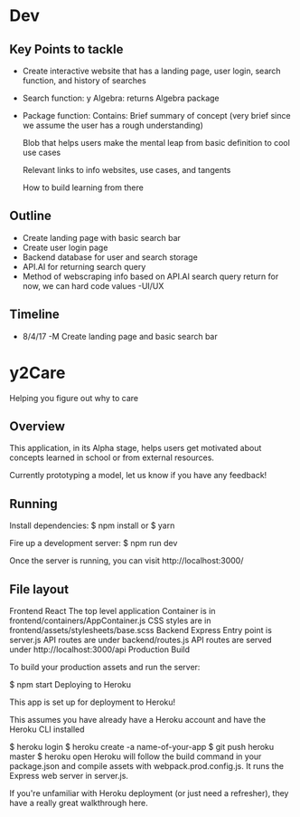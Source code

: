 # Dev #
## Key Points to tackle ##
- Create interactive website that has a landing page, user login, search function, and history of searches
- Search function:
  y Algebra: returns Algebra package
- Package function:
  Contains:
    Brief summary of concept (very brief since we assume the user has a rough understanding)

    Blob that helps users make the mental leap from basic definition to cool use cases

    Relevant links to info websites, use cases, and tangents

    How to build learning from there  

## Outline ##
- Create landing page with basic search bar
- Create user login page
- Backend database for user and search storage
- API.AI for returning search query
- Method of webscraping info based on API.AI search query return
  for now, we can hard code values
-UI/UX

## Timeline ##
- 8/4/17 -M
  Create landing page and basic search bar


# y2Care
Helping you figure out why to care

## Overview ##
This application, in its Alpha stage, helps users get motivated about concepts learned in school or from external resources.

Currently prototyping a model, let us know if you have any feedback!

## Running ##

Install dependencies: $ npm install or $ yarn

Fire up a development server: $ npm run dev

Once the server is running, you can visit http://localhost:3000/

## File layout ##

Frontend React
The top level application Container is in frontend/containers/AppContainer.js
CSS styles are in frontend/assets/stylesheets/base.scss
Backend Express
Entry point is server.js
API routes are under backend/routes.js
API routes are served under http://localhost:3000/api
Production Build

To build your production assets and run the server:

$ npm start
Deploying to Heroku

This app is set up for deployment to Heroku!

This assumes you have already have a Heroku account and have the Heroku CLI installed

$ heroku login
$ heroku create -a name-of-your-app
$ git push heroku master
$ heroku open
Heroku will follow the build command in your package.json and compile assets with webpack.prod.config.js. It runs the Express web server in server.js.

If you're unfamiliar with Heroku deployment (or just need a refresher), they have a really great walkthrough here.
